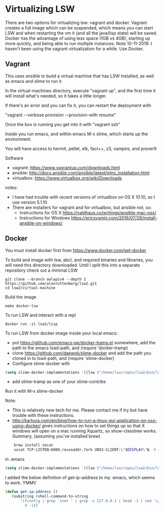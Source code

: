 # Virtualizing LSW

There are two options for virtualizing lsw: vagrant and docker. Vagrant creates a full image which can be suspended,
which means you can start LSW and when restarting the vm it (and all the java/lisp state) will be saved. Docker has the
advantage of using less space (1GB vs 4GB), starting up more quickly, and being able to run multiple instances.
Note 10-11-2019: I haven't been using the vagrant virtualization for a while. Use Docker.

## Vagrant

This uses ansible to build a virtual machine that has LSW installed, as well as emacs and
slime to run it.  

In the virtual-machines directory, execute "vagrant up", and the first time it will install what's needed, so it takes a
little longer.

If there's an error and you can fix it, you can restart the deployment with

"vagrant --verbose provision --provision-with resume"

Once the box is running you get into it with "vagrant ssh"

Inside you run emacs, and within emacs M-x slime, which starts up the environment.

You will have access to hermit, pellet, elk,  fact++, z3, vampire, and prover9 

Software
- vagrant: https://www.vagrantup.com/downloads.html
- ansible: http://docs.ansible.com/ansible/latest/intro_installation.html
- virtualbox: https://www.virtualbox.org/wiki/Downloads

notes:
 - I have had trouble with recent versions of virtualbox on OS X 10.10, so I use version 5.1.10
 - There are installers for vagrant and for virtualbox, but ansible not, so:
     - Instructions for OS X https://valdhaus.co/writings/ansible-mac-osx/
     - Instructions for Windows https://ericsysmin.com/2016/07/28/install-ansible-on-windows/

## Docker

You must install docker first from https://www.docker.com/get-docker

To build and image with lsw, abcl, and required binaries and libraries, you will need this directory
downloaded. Until I split this into a separate repository check out a minimal LSW

```
git clone --branch owlapiv4 --depth 1 https://github.com/alanruttenberg/lsw2.git
cd lsw2/virtual-machine
```

Build the image
```
make docker-lsw
```
To run LSW and interact with a repl
```
docker run -it lsw2/lisp
```
To run LSW from docker image inside your local emacs:
 - put https://github.com/emacs-pe/docker-tramp.el somewhere, add the path to the emacs load-path, and (require 'docker-tramp)
 - clone https://github.com/daewok/slime-docker and add the path you cloned in to load-path, and (require 'slime-docker)
 - Configure slime-docker with 
 ```lisp
 (setq slime-docker-implementations '((lsw ("/home/lsw/repos/lsw2/bin/lsw") :image-name "lsw2/lisp")))
 ```
 - add slime-tramp as one of your slime-contribs

Run it with M-x slime-docker

Note: 
- This is relatively new tech for me. Please contact me if try but have trouble with these instructions.
- http://kartoza.com/en/blog/how-to-run-a-linux-gui-application-on-osx-using-docker/ gives instructions on how to set
  things up so that X windows will open on a mac running Xquartz, so show-classtree works. Summary,
  (assuming you've installed brew)
```bash
    brew install socat
    socat TCP-LISTEN:6000,reuseaddr,fork UNIX-CLIENT:\"$DISPLAY\"&  # (do that only once per login session)
```
in .emacs
```lisp
(setq slime-docker-implementations `((lsw ("/home/lsw/repos/lsw2/bin/lsw") :image-name "lsw2/lisp" :env (("DISPLAY" . ,(concat (get-ip-address) ":0"))))))
```
I added the below definition of get-ip-address to my .emacs, which seems to work. YMMV 
```lisp
(defun get-ip-address ()
   (substring (shell-command-to-string
       "ifconfig | grep 'inet ' | grep -v 127.0.0.1 | head -1 | sed 's/.*inet \\(\\([0-9\\.]\\)*\\).*/\\1/'")
	     0 -1))
```

